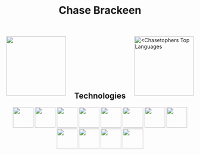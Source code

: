 <h1 align="center">Chase Brackeen</h1>
<br>
<br>
<!-- Stats -- source: https://github.com/anuraghazra/github-readme-stats -->
<div>
        <!-- GitHub Stats -->
        <img align="left" height="160" width="auto" src="https://github-readme-stats.vercel.app/api?username=Chasetopher&count_private=true&theme=city_lights"/>
        <!-- Top Languages  -->
        <a href="#"><img align="right" alt="<Chasetophers Top Languages" src="https://github-readme-stats.vercel.app/api/top-langs/?username=Chasetopher&langs_count=10&layout=compact&theme=city_lights&hide_border=true&bg_color=0D1117&title_color=6A4DFF&icon_color=6A4DFF" height="160"/></a>
</div>  
<br>
<br>
<br>
<br>
<br>
<br>
<br>
<h2 align="center">Technologies</h2>
<div align="center">
<!--  JS  -->
  <img src="https://cdn.jsdelivr.net/gh/devicons/devicon/icons/javascript/javascript-plain.svg" height="55" width="auto" />
<!--  CSS  -->
  <img src="https://cdn.jsdelivr.net/gh/devicons/devicon/icons/css3/css3-original.svg" height="55" width="auto" />
<!--  HTML  -->
  <img src="https://cdn.jsdelivr.net/gh/devicons/devicon/icons/html5/html5-original.svg" height="55" width="auto" />
<!--  React  -->
  <img src="https://cdn.jsdelivr.net/gh/devicons/devicon/icons/react/react-original.svg" height="55" width="auto" />
<!--  MongoDB  -->
  <img src="https://cdn.jsdelivr.net/gh/devicons/devicon/icons/mongodb/mongodb-original-wordmark.svg" height="55" width="auto" />
<!--  Express  -->
  <img src="https://cdn.jsdelivr.net/gh/devicons/devicon/icons/express/express-original.svg" height="55" width="auto" />
<!--  Node  -->
  <img src="https://cdn.jsdelivr.net/gh/devicons/devicon/icons/nodejs/nodejs-original.svg" height="55" width="auto" />
<!--  GraphQL  -->
  <img src="https://cdn.jsdelivr.net/gh/devicons/devicon/icons/graphql/graphql-plain.svg" height="55" width="auto" />
<!--  MySQL  -->
  <img src="https://cdn.jsdelivr.net/gh/devicons/devicon/icons/mysql/mysql-original-wordmark.svg" height="55" width="auto" />
<!--  MUI  -->
  <img src="https://cdn.jsdelivr.net/gh/devicons/devicon/icons/materialui/materialui-original.svg" height="55" width="auto" />
<!--  Bootstrap  -->
  <img src="https://cdn.jsdelivr.net/gh/devicons/devicon/icons/bootstrap/bootstrap-plain.svg" height="55" width="auto" />
<!--  Git  -->
  <img src="https://cdn.jsdelivr.net/gh/devicons/devicon/icons/git/git-original.svg" height="55" width="auto" />
</div>


